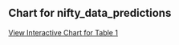 ## Chart for nifty_data_predictions
[View Interactive Chart for Table 1](https://chiragpalan.github.io/test/combined_charts.html)
